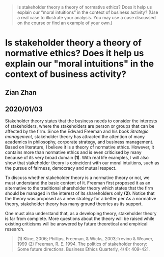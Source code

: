 
> Is stakeholder theory a theory of normative ethics? Does it help us explain our “moral intuitions” in the context of business activity? (Use a real case to illustrate your analysis. You may use a case discussed on the course or find an example of your own.)

# Is stakeholder theory a theory of normative ethics? Does it help us explain our "moral intuitions" in the context of business activity?

## Zian Zhan
## 2020/01/03

Stakeholder theory states that the business needs to consider the interests of stakeholders, where the stakeholders are person or groups that can be affected by the firm. Since the Edward Freeman and his book *Strategic management*, stakeholder theory has attracted the attention of many academics in philosophy, corporate strategy, and business management. Based on literature, I believe it is a theory of normative ethics. However, it contains more than normative ethics and is even criticised by many because of its very broad domain **(1)**. With real life examples, I will also show that stakeholder theory is coincident with our moral intuitions, such as the pursue of fairness, democracy and mutual respect.  

To discuss whether stakeholder theory is a normative theory or not, we must understand the basic content of it. Freeman first proposed it as an alternative to the traditional shareholder theory which states that the firm should be managed in the interest of its shareholders only **(2)**.  Notice that the theory was proposed as a new strategy for a better per
As a normative theory, stakeholder theory has many ground theories as its support. 

One must also understand that, as a developing theory, stakeholder theory is far from complete. More questions about the theory will be raised while existing criticisms will be answered by future theoretical and empirical research. 






> (1) Kline, 2006; Phillips, Freeman, & Wicks, 2003;Trevino & Weaver, 1999
> (2) 
Freeman, R. E. 1994. The politics of stakeholder theory: Some future directions. Business Ethics Quarterly, 4(4): 409-421.
<!--stackedit_data:
eyJoaXN0b3J5IjpbLTIxNDA2Njc3NTMsLTg2OTUyMTAzNV19
-->